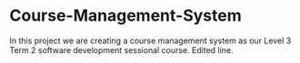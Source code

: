 # Course-Management-System
In this project we are creating a course management system as our Level 3 Term 2 software development sessional course. 
Edited line.
